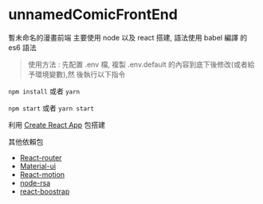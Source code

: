 # unnamedComicFrontEnd
暫未命名的漫畫前端 主要使用 node 以及 react 搭建, 語法使用 babel 編譯
的 es6 語法

>使用方法 : 
先配置 .env 檔, 複製 .env.default 的內容到底下後修改(或者給予環境變數),然
後執行以下指令


`npm install` 或者 `yarn`

`npm start` 或者 `yarn start`


利用 [Create React App](https://github.com/facebookincubator/create-react-app) 包搭建

其他依賴包
- [React-router](https://github.com/ReactTraining/react-router)
- [Material-ui](http://www.material-ui.com)
- [React-motion](https://github.com/chenglou/react-motion)
- [node-rsa](https://github.com/rzcoder/node-rsa)
- [react-boostrap](https://react-bootstrap.github.io)
